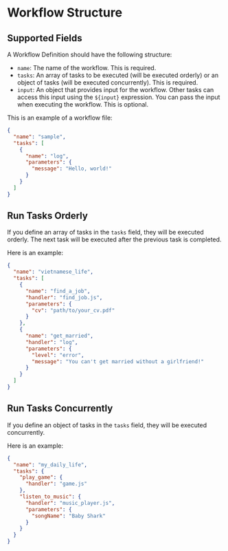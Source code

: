 # Workflow Structure

## Supported Fields

A Workflow Definition should have the following structure:

- `name`: The name of the workflow. This is required.
- `tasks`: An array of tasks to be executed (will be executed orderly) or an object of tasks (will be executed concurrently). This is required.
- `input`: An object that provides input for the workflow. Other tasks can access this input using the `${input}` expression. You can pass the input when executing the workflow. This is optional.

This is an example of a workflow file:

```json
{
  "name": "sample",
  "tasks": [
    {
      "name": "log",
      "parameters": {
        "message": "Hello, world!"
      }
    }
  ]
}
```

## Run Tasks Orderly

If you define an array of tasks in the `tasks` field, they will be executed orderly.
The next task will be executed after the previous task is completed.

Here is an example:

```json
{
  "name": "vietnamese_life",
  "tasks": [
    {
      "name": "find_a_job",
      "handler": "find_job.js",
      "parameters": {
        "cv": "path/to/your_cv.pdf"
      }
    },
    {
      "name": "get_married",
      "handler": "log",
      "parameters": {
        "level": "error",
        "message": "You can't get married without a girlfriend!"
      }
    }
  ]
}
```

## Run Tasks Concurrently

If you define an object of tasks in the `tasks` field, they will be executed concurrently.

Here is an example:

```json
{
  "name": "my_daily_life",
  "tasks": {
    "play_game": {
      "handler": "game.js"
    },
    "listen_to_music": {
      "handler": "music_player.js",
      "parameters": {
        "songName": "Baby Shark"
      }
    }
  }
}
```
